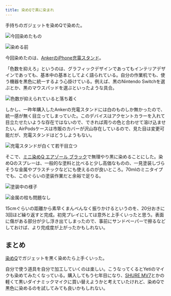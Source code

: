 ```yaml
---
title: 染めQで黒に染まれ
---
```

手持ちのガジェットを染めQで染めた。

![](https://lh3.googleusercontent.com/2iiJ9GcYd6RdO5iIVPlnsVidifJ9AJjikCPRtBAyF7Dz8HDjSp0a7WCrk0LWNY-xCNkVyEndiGFsFeME7bm4e2ETu9YDKAeJOEi1DWY2tW59tr5y8X_Hx8NrsRF2-mLleAhY9uY2P7ktkKsSM7FOHg "今回染めたもの")

![](https://lh3.googleusercontent.com/5hjcUQWP6L7tbyJb2UH0r689QRwDcJxbEGeU45aG7bO8du_roB1uHVoEGO8oCY4k-NeMD_Uwrbk6UExGcT3fbjRl5GVQtCQpVOXS4Wa-oSgmgXBje9Od_KrVRD35bOE38a05gfMuNTwf_ZKR6Iz7Rg "染める前")

今回染めたのは、[AnkerのiPhone充電スタンド](https://r7kamura.com/articles/2021-09-06-anker-iphone-stand)。

「色数を抑えろ」というのは、グラフィックデザインであってもインテリアデザインであっても、基本中の基本としてよく語られている。自分の作業机でも、使う機器を黒色に統一するよう心掛けている。例えば、黒のNintendo Switchを選ぶとか、黒のマウスパッドを選ぶといったような具合。

![](https://lh4.googleusercontent.com/UTFIAEHvEDGcs4oYK74sEw5giHsXOH-wBZm018HH8yMs9fBLFXXRjVUx92oZUDOAYVibMpx6hwX95MtEMQezPoE4GGF6YrKHOnZe28Ke1tZqWRGw4ZtXsf5gDsQq_RO0g34EzB-PzTQCquKVVTLaug "色数が抑えられていると落ち着く")

しかし、一昨年購入したAnkerの充電スタンドには白のものしか無かったので、統一感が無く目立ってしまっていた。このデバイスはアクセントカラーを入れて目立たせたいような存在ではないので、できれば周りの色と合わせて溶け込ませたい。AirPodsケースは市販のカバーが沢山存在しているので、見た目は変更可能だが、充電スタンドはどうしようもない。

![](https://lh3.googleusercontent.com/66jXBEzxQktNecwdHgtxufXQN0GfJFZQo1XTicvu6_q4RZgXLE3on31zfzrb8OQflzUlOE3y7443a11u50Xc5GO343hysTmQsTYpBkZ6a4nzeREcezBJmQuW0xa5TOMl5knpALE_pTsAltNQjDxGfQ "充電スタンドが白くて若干目立つ")

そこで、[ミニ染めQ エアゾール ブラック](https://www.amazon.co.jp/dp/B003QMFUKO)で無理やり黒に染めることにした。染めQのスプレーは、一般的な塗料と比べると少し高価なものの、一見塗装しづらそうな金属やプラスチックなどにも使えるのが良いところ。70mlのミニタイプでも、このぐらいの塗装作業だと余裕で足りる。

![](https://lh5.googleusercontent.com/jWgEs4nAZ8v1Ki3BEYSvn4OO6yqD95ASShzLp3gjz9IO4ca-C-p8u9eL8W23HcM-aoLEPemAj5hr3cRVlaS0PSOjdgGrtUTfTBLvx-EjPqweZKcbhYTClt5A4SOMNAePH0FnRRXZxO7AQQ3rvQLWKQ "塗装中の様子")

![](https://lh5.googleusercontent.com/H8l85x67RHpbOU6e8Y3Yb2-eJp8V6oeUu6yYEGd0rWmqWGNjF0cqOsFZ9VA2rx3xZDY_a-eem7DjmgIi7SabtKriTm-e3tIfENlUzdsfLUmrMrAabuiXDR7b9bMwXyPyTGNgzxCtUUp6tHS3UXE6og "金属の柱も問題なし")

15cmぐらいの距離から素早くまんべんなく振りかけるというのを、20分おきに3回ほど繰り返すと完成。初見プレイにしては意外と上手くいったと思う。表面に傷がある部分が少し浮き出てしまったので、事前にサンドペーパーで擦るなどしておけば、より完成度が上がったかもしれない。

まとめ
---

[染めQ](https://www.amazon.co.jp/dp/B003QMFUKO)でガジェットを黒く染めたら上手くいった。

自分で使う道具を自分で加工していくのは楽しい。こうなってくるとYetiのマイクも染めてみたくなっている。購入してもう七年目になり、[SHURE MV7](https://www.amazon.co.jp/dp/B08KY7G1GV)とかの軽くて黒いダイナミックマイクに買い替えようかと考えていたけれど、染めQで黒色に染めるのを試してみても良いかもしれない。
